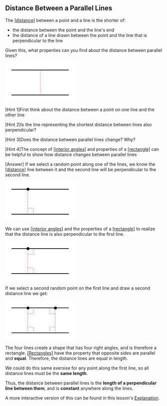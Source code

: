 ## Distance Between a Parallel Lines

The [[distance]]((qr,'Math/Geometry_1/PointLineDistance/base/Main',#00756F)) between a point and a line is the shorter of:

* the distance between the point and the line's end
* the distance of a line drawn between the point and the line that is perpendicular to the line

Given this, what properties can you find about the distance between parallel lines?

![](problemstatement.png)

<hint>[Hint 1]First think about the distance between a point on one line and the other line</hint>

<hint>[Hint 2]Is the line representing the shortest distance between lines also perpendicular?</hint>

<hint>[Hint 3]Does the distance between parallel lines change? Why?</hint>

<hint>[Hint 4]The concept of [[interior angles]]((qr,'Math/Geometry_1/AnglesAtIntersections/base/Interior',#00756F)) and properties of a [[rectangle]]((qr,'Math/Geometry_1/RectanglesAndSquares/base/Rectangle',#00756F)) can be helpful to show how distance changes between parallel lines</hint>

<hintLow>[Answer]
If we select a random point along one of the lines, we know the [[distance]]((qr,'Math/Geometry_1/PointLineDistance/base/Main',#00756F)) line between it and the second line will be perpendicular to the second line.

![](point.png)

We can use [[interior angles]]((qr,'Math/Geometry_1/AnglesAtIntersections/base/Interior',#00756F)) and the properties of a [[rectangle]]((qr,'Math/Geometry_1/RectanglesAndSquares/base/Rectangle',#00756F)) to realize that the distance line is also perpendicular to the first line.

![](interior.png)

If we select a second random point on the first line and draw a second distance line we get:

![](rect.png)

The four lines create a shape that has four right angles, and is therefore a rectangle. [[Rectangles]]((qr,'Math/Geometry_1/RectanglesAndSquares/base/Rectangle',#00756F)) have the property that opposite sides are parallel and **equal**. Therefore, the distance lines are equal in length.

We could do this same exersise for any point along the first line, so all distance lines must be the **same length**.

Thus, the distance between parallel lines is the **length of a perpendicular line between them**, and is **constant** anywhere along the lines.

A more interactive version of this can be found in this lesson's [Explanation](/Lessons/Math/Geometry_1/ParallelLineDistance/explanation/base?page=1).

</hintLow>
